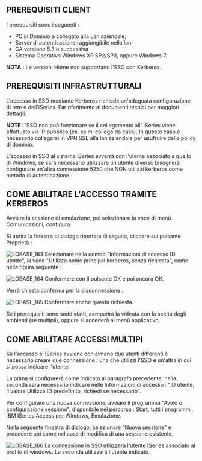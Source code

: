 
## PREREQUISITI CLIENT
I prerequisiti sono i seguenti : 
- PC in Dominio e collegato alla Lan aziendale;
- Server di autenticazione raggiungibile nella lan;
- CA versione 5.3 o successiva
- Sistema Operativo  Windows XP SP2/SP3, oppure Windows 7.

**NOTA** :  Le versioni Home non supportano l'SSO con Kerberos.

## PREREQUISITI INFRASTRUTTURALI
L'accesso in SSO mediante Kerberos richiede un'adeguata configurazione di rete e dell'iSeries. Far riferimento ai documenti tecnici per maggiori dettagli.


**NOTE**
L'SSO non può funzionare se il collegamento all' iSeries viene effettuato via IP pubblico (es. se mi collego da casa).
In questo caso è necessario collegarsi in VPN SSL alla lan aziendale per usufruire delle policy di dominio.

L'accesso in SSO al sistema iSeries avverrà con l'utente associato a quello di Windows, se sarà necessario utilizzare un utente diverso bisognerà configurare un'altra connessione 5250 che NON utilizzi kerberos come metodo di autenticazione.



## COME ABILITARE L'ACCESSO TRAMITE KERBEROS

Avviare la sessione di emulazione, poi selezionare la voce di menù Comunicazioni, configura.

Si aprirà la finestra di dialogo riportata di seguito, cliccare sul pulsante Proprietà : 

![LOBASE_163](http://localhost:3000/immagini/MBDOC_OPE-LOSSON_50C/LOBASE_163.png)
Selezionare nella combo "Informazioni di accesso ID utente", la voce "Utilizza nome principal kerberos, senza richiesta", come nella figura seguente : 

![LOBASE_164](http://localhost:3000/immagini/MBDOC_OPE-LOSSON_50C/LOBASE_164.png)
Confermare con il pulsante OK e poi ancora OK.

Verrà chiesta conferma per la disconnessione : 

![LOBASE_165](http://localhost:3000/immagini/MBDOC_OPE-LOSSON_50C/LOBASE_165.png)
Confermare anche questa richiesta.

Se i prerequisiti sono soddisfatti, comparirà la videata con la scelta degli ambienti (se multipli), oppure si accederà al menù applicativo.

## COME ABILITARE ACCESSI MULTIPI

Se l'accesso al ISeries avviene con almeno due utenti differenti è necessario creare due connessione :  una che utilizzi l'SSO e un'altra in cui si possa indicare l'utente.

La prima si configurerà come indicato al paragrafo precedente, nella seconda sarà necessario indicare nelle Informazioni di accesso :   "ID utente, il valore Utilizza ID predefinito, richiedi se necessario".

Per configurare una nuova connessione, avviare il programma "Avvio o configurazione sessione", disponibile nel percorso :  Start, tutti i programmi, IBM ISeries Access per Windows, Emulazione.

Nella seguente finestra di dialogo, selezionare "Nuova sessione" e procedere poi come nel caso di modifica di una sessione esistente.

![LOBASE_166](http://localhost:3000/immagini/MBDOC_OPE-LOSSON_50C/LOBASE_166.png)
La connessione in SSO utilizzerà l'utente ISeries associato al profilo di windows.
La seconda utilizzerà l'utente indicato.



